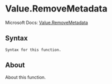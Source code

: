---
---

# Value.RemoveMetadata

Microsoft Docs: [Value.RemoveMetadata](https://docs.microsoft.com/en-us/powerquery-m/value-removemetadata)

## Syntax

```
Syntax for this function.
```

## About

About this function.


